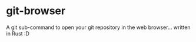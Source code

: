 # git-browser

A git sub-command to open your git repository in the web browser... written in Rust :D
